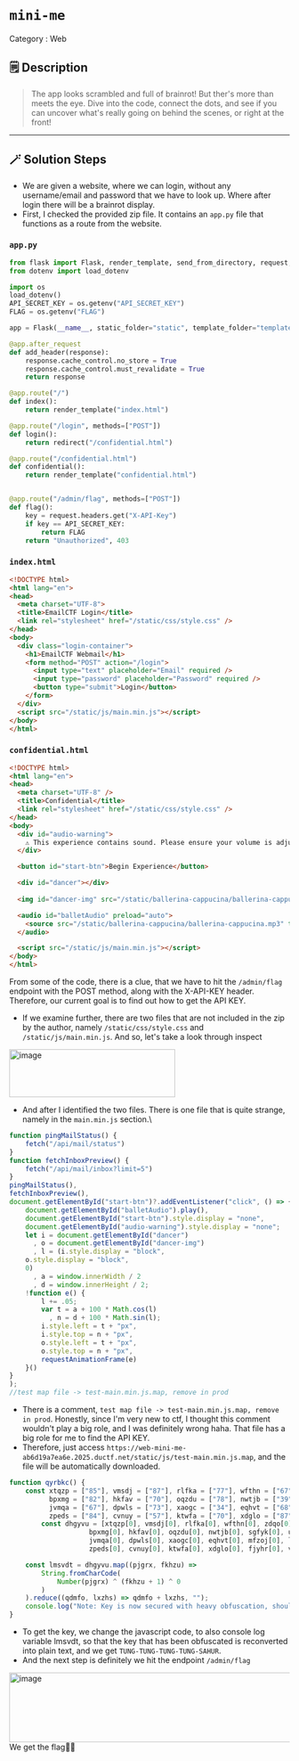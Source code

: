 # `mini-me`
Category : Web
## 🗒️ Description
> The app looks scrambled and full of brainrot! But ther's more than meets the eye. Dive into the code, connect the dots, and see if you can uncover what's really going on behind the scenes, or right at the front!
---
## 🪄 Solution Steps
- We are given a website, where we can login, without any username/email and password that we have to look up. Where after login there will be a brainrot display.
- First, I checked the provided zip file. It contains an `app.py` file that functions as a route from the website.<br/>

### ``app.py``

```py
from flask import Flask, render_template, send_from_directory, request, redirect, make_response
from dotenv import load_dotenv

import os
load_dotenv()
API_SECRET_KEY = os.getenv("API_SECRET_KEY")
FLAG = os.getenv("FLAG")

app = Flask(__name__, static_folder="static", template_folder="templates")

@app.after_request
def add_header(response):
    response.cache_control.no_store = True
    response.cache_control.must_revalidate = True
    return response

@app.route("/")
def index():
    return render_template("index.html")

@app.route("/login", methods=["POST"])
def login():
    return redirect("/confidential.html")

@app.route("/confidential.html")
def confidential():
    return render_template("confidential.html")


@app.route("/admin/flag", methods=["POST"])
def flag():
    key = request.headers.get("X-API-Key")
    if key == API_SECRET_KEY:
        return FLAG
    return "Unauthorized", 403

```
### ``index.html``
```html
<!DOCTYPE html>
<html lang="en">
<head>
  <meta charset="UTF-8">
  <title>EmailCTF Login</title>
  <link rel="stylesheet" href="/static/css/style.css" />
</head>
<body>
  <div class="login-container">
    <h1>EmailCTF Webmail</h1>
    <form method="POST" action="/login">
      <input type="text" placeholder="Email" required />
      <input type="password" placeholder="Password" required />
      <button type="submit">Login</button>
    </form>
  </div>
  <script src="/static/js/main.min.js"></script>
</body>
</html>

```
### ``confidential.html``
```html
<!DOCTYPE html>
<html lang="en">
<head>
  <meta charset="UTF-8" />
  <title>Confidential</title>
  <link rel="stylesheet" href="/static/css/style.css" />
</head>
<body>
  <div id="audio-warning">
    ⚠️ This experience contains sound. Please ensure your volume is adjusted appropriately.
  </div>

  <button id="start-btn">Begin Experience</button>

  <div id="dancer"></div>
  
  <img id="dancer-img" src="/static/ballerina-cappucina/ballerina-cappucina.png" alt="Ballerina" />

  <audio id="balletAudio" preload="auto">
    <source src="/static/ballerina-cappucina/ballerina-cappucina.mp3" type="audio/mpeg" />
  </audio>

  <script src="/static/js/main.min.js"></script>
</body>
</html>
```
From some of the code, there is a clue, that we have to hit the ``/admin/flag`` endpoint with the POST method, along with the X-API-KEY header. Therefore, our current goal is to find out how to get the API KEY.
- If we examine further, there are two files that are not included in the zip by the author, namely ``/static/css/style.css`` and ``/static/js/main.min.js``. And so, let's take a look through inspect
<img width="298" height="86" alt="image" src="https://github.com/user-attachments/assets/4d33d31e-54ab-4e57-9abd-3d9dd524fb52" />

- And after I identified the two files. There is one file that is quite strange, namely in the `main.min.js` section.\
```js
function pingMailStatus() {
    fetch("/api/mail/status")
}
function fetchInboxPreview() {
    fetch("/api/mail/inbox?limit=5")
}
pingMailStatus(),
fetchInboxPreview(),
document.getElementById("start-btn")?.addEventListener("click", () => {
    document.getElementById("balletAudio").play(),
    document.getElementById("start-btn").style.display = "none",
    document.getElementById("audio-warning").style.display = "none";
    let i = document.getElementById("dancer")
      , o = document.getElementById("dancer-img")
      , l = (i.style.display = "block",
    o.style.display = "block",
    0)
      , a = window.innerWidth / 2
      , d = window.innerHeight / 2;
    !function e() {
        l += .05;
        var t = a + 100 * Math.cos(l)
          , n = d + 100 * Math.sin(l);
        i.style.left = t + "px",
        i.style.top = n + "px",
        o.style.left = t + "px",
        o.style.top = n + "px",
        requestAnimationFrame(e)
    }()
}
);
//test map file -> test-main.min.js.map, remove in prod 
```
- There is a comment, `test map file -> test-main.min.js.map, remove in prod`. Honestly, since I'm very new to ctf, I thought this comment wouldn't play a big role, and I was definitely wrong haha. That file has a big role for me to find the API KEY.
- Therefore, just access `https://web-mini-me-ab6d19a7ea6e.2025.ductf.net/static/js/test-main.min.js.map`, and the file will be automatically downloaded.
```js
function qyrbkc() { 
    const xtqzp = ["85"], vmsdj = ["87"], rlfka = ["77"], wfthn = ["67"], zdqo = ["40"], yclur = ["82"],
          bpxmg = ["82"], hkfav = ["70"], oqzdu = ["78"], nwtjb = ["39"], sgfyk = ["95"], utxzr = ["89"],
          jvmqa = ["67"], dpwls = ["73"], xaogc = ["34"], eqhvt = ["68"], mfzoj = ["68"], lbknc = ["92"],
          zpeds = ["84"], cvnuy = ["57"], ktwfa = ["70"], xdglo = ["87"], fjyhr = ["95"], vtuze = ["77"], awphs = ["75"];
        const dhgyvu = [xtqzp[0], vmsdj[0], rlfka[0], wfthn[0], zdqo[0], yclur[0], 
                    bpxmg[0], hkfav[0], oqzdu[0], nwtjb[0], sgfyk[0], utxzr[0], 
                    jvmqa[0], dpwls[0], xaogc[0], eqhvt[0], mfzoj[0], lbknc[0], 
                    zpeds[0], cvnuy[0], ktwfa[0], xdglo[0], fjyhr[0], vtuze[0], awphs[0]];

    const lmsvdt = dhgyvu.map((pjgrx, fkhzu) =>
        String.fromCharCode(
            Number(pjgrx) ^ (fkhzu + 1) ^ 0 
        )
    ).reduce((qdmfo, lxzhs) => qdmfo + lxzhs, ""); 
    console.log("Note: Key is now secured with heavy obfuscation, should be safe to use in prod :)");
}
```
- To get the key, we change the javascript code, to also console log variable lmsvdt, so that the key that has been obfuscated is reconverted into plain text, and we get `TUNG-TUNG-TUNG-TUNG-SAHUR`.
- And the next step is definitely we hit the endpoint `/admin/flag`
<img width="1479" height="125" alt="image" src="https://github.com/user-attachments/assets/324dbb4b-4a80-496b-ab30-6da3021eaac6" />
We get the flag🚩🚩
